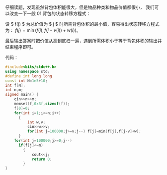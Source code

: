 仔细读题，发现虽然背包体积能很大，但是物品种类和物品价值都很小，
我们可以改变一下一般 01 背包的状态转移方程式：

设 $ f(j) $ 为总价值为 $ j $ 时所需背包体积的最小值，容易得出状态转移方程式为： 
$f(j)=\min(f(j),f(j-v(i))+w(i))$。  

最后输出答案时把价值从高到底扫一遍，遇到所需体积小于等于背包体积的输出并结束程序即可。

代码：

```cpp
#include<bits/stdc++.h>
using namespace std;
#define int long long
const int N=1e5+10;
int f[N];
int n,m;
signed main() {
    cin>>n>>m;
    memset(f,0x3f,sizeof(f));
    f[0]=0;
    for(int i=1;i<=n;i++)
      {
          int w,v;
          cin>>w>>v;
          for(int j=100000;j>=v;j--) f[j]=min(f[j],f[j-v]+w);
      }
    for(int j=100000;j>=0;j--)
      if(f[j]<=m) 
        {
            cout<<j;
            return 0;
        }
}
```
